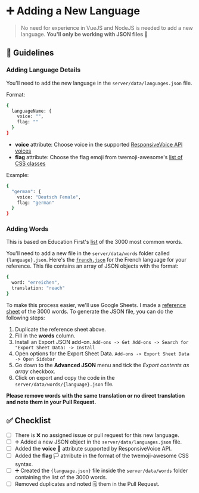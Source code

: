 # ➕ Adding a New Language

> No need for experience in VueJS and NodeJS is needed to add a new language. **You'll only be working with JSON files 🎉**

## 📝 Guidelines

### Adding Language Details
You'll need to add the new language in the `server/data/languages.json` file.  

Format:
```sh
{
  languageName: {
    voice: "",
    flag: ""
  }
}
```

- **voice** attribute: Choose voice in the supported [ResponsiveVoice API voices](https://github.com/jayehernandez/letra-extension/blob/master/docs/supported_voices.md)
- **flag** attribute: Choose the flag emoji from twemoji-awesome's [list of CSS classes](https://github.com/jayehernandez/letra-extension/blob/master/client/src/style/twemoji-awesome.scss)

Example:
```sh
{
  "german": {
    voice: "Deutsch Female",
    flag: "german"
  }
}
```

### Adding Words
This is based on Education First's [list](https://www.ef.com/wwen/english-resources/english-vocabulary/top-3000-words/) of the 3000 most common words.

You'll need to add a new file in the `server/data/words` folder called `{language}.json`. 
Here's the [`french.json`](https://github.com/jayehernandez/letra-extension/blob/master/server/data/words/french.json) for the French language for your reference. This file contains an array of JSON objects with the format:
```sh
{
  word: "erreichen",
  translation: "reach"
}
```

To make this process easier, we'll use Google Sheets. I made a [reference sheet](https://docs.google.com/spreadsheets/d/1XFWxJPyVvlG-XL_EFGZ2BUTII0Gr3ovoKPrjfEi-a14) of the 3000 words. To generate the JSON file, you can do the following steps:

1. Duplicate the reference sheet above.
2. Fill in the **words** column.
3. Install an Export JSON add-on.
  `Add-ons -> Get Add-ons -> Search for "Export Sheet Data: -> Install`
4. Open options for the Export Sheet Data.
  `Add-ons -> Export Sheet Data -> Open Sidebar`
5. Go down to the **Advanced JSON** menu and tick the *Export contents as array* checkbox.
6. Click on export and copy the code in the `server/data/words/{language}.json` file.

**Please remove words with the same translation or no direct translation and note them in your Pull Request.**

## ✅ Checklist
- [ ] There is ❌ no assigned issue or pull request for this new language.
- [ ] ➕ Added a new JSON object in the `server/data/languages.json` file.
- [ ] Added the **voice** 🎤 attribute supported by ResponsiveVoice API.
- [ ] Added the **flag** 🏳 atrribute in the format of the twemoji-awesome CSS syntax.
- [ ] ➕ Created the `{language.json}` file inside the `server/data/words` folder containing the list of the 3000 words.
- [ ] Removed duplicates and noted 🗒 them in the Pull Request.
